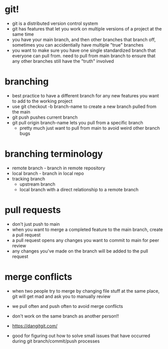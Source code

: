 # git!
- git is a distributed version control system
- git has features that let you work on multiple versions of a project at the same time
- you have your main branch, and then other branches that branch off, sometimes you can accidentially have multiple "true" branches
- you want to make sure you have one single standardized branch that everyone can pull from. need to pull from main branch to ensure that any other branches still have the "truth" involved

# branching
- best practice to have a different branch for any new features you want to add to the working project
- use git checkout -b branch-name to create a new branch pulled from the main
- git push pushes current branch
- git pull origin branch-name lets you pull from a specific branch 
    - pretty much just want to pull from main to avoid weird other branch bugs

# branching terminology
- remote branch - branch in remote repository
- local branch - branch in local repo
- tracking branch
    - upstream branch
    - local branch with a direct relationship to a remote branch

# pull requests
- don't just push to main
- when you want to merge a completed feature to the main branch, create a pull request
- a pull request opens any changes you want to commit to main for peer review
- any changes you've made on the branch will be added to the pull request

# merge conflicts
- when two people try to merge by changing file stuff at the same place, git will get mad and ask you to manually review
- we pull often and push often to avoid merge conflicts
- don't work on the same branch as another person!!

- https://dangitgit.com/
- good for figuring out how to solve small issues that have occurred during git branch/commit/push processes
